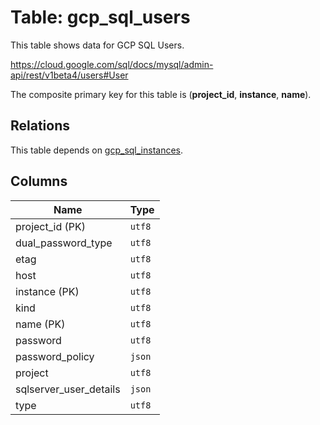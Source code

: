 # Table: gcp_sql_users

This table shows data for GCP SQL Users.

https://cloud.google.com/sql/docs/mysql/admin-api/rest/v1beta4/users#User

The composite primary key for this table is (**project_id**, **instance**, **name**).

## Relations

This table depends on [gcp_sql_instances](gcp_sql_instances).

## Columns

| Name          | Type          |
| ------------- | ------------- |
|project_id (PK)|`utf8`|
|dual_password_type|`utf8`|
|etag|`utf8`|
|host|`utf8`|
|instance (PK)|`utf8`|
|kind|`utf8`|
|name (PK)|`utf8`|
|password|`utf8`|
|password_policy|`json`|
|project|`utf8`|
|sqlserver_user_details|`json`|
|type|`utf8`|